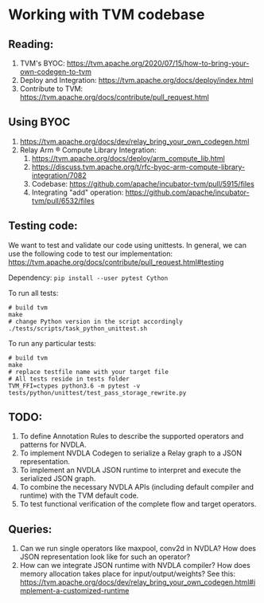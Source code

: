 # Working with TVM codebase

## Reading:
1. TVM's BYOC: https://tvm.apache.org/2020/07/15/how-to-bring-your-own-codegen-to-tvm
2. Deploy and Integration: https://tvm.apache.org/docs/deploy/index.html
3. Contribute to TVM: https://tvm.apache.org/docs/contribute/pull_request.html


## Using BYOC
1. https://tvm.apache.org/docs/dev/relay_bring_your_own_codegen.html
2. Relay Arm ® Compute Library Integration:
      1. https://tvm.apache.org/docs/deploy/arm_compute_lib.html
      2. https://discuss.tvm.apache.org/t/rfc-byoc-arm-compute-library-integration/7082
      3. Codebase: https://github.com/apache/incubator-tvm/pull/5915/files
      4. Integrating "add" operation: https://github.com/apache/incubator-tvm/pull/6532/files
      

## Testing code:

We want to test and validate our code using unittests. In general, we can use the following code to test our implementation:
https://tvm.apache.org/docs/contribute/pull_request.html#testing

Dependency:
```pip install --user pytest Cython```

To run all tests:
```
# build tvm
make
# change Python version in the script accordingly
./tests/scripts/task_python_unittest.sh
```
To run any particular tests:
```
# build tvm
make
# replace testfile name with your target file
# All tests reside in tests folder
TVM_FFI=ctypes python3.6 -m pytest -v tests/python/unittest/test_pass_storage_rewrite.py
```

## TODO:
1. To define Annotation Rules to describe the supported operators and patterns for NVDLA. 
2. To implement NVDLA Codegen to serialize a Relay graph to a JSON representation.
3. To implement an NVDLA JSON runtime to interpret and execute the serialized JSON graph.
4. To combine the necessary NVDLA APIs (including default compiler and runtime) with the TVM default code.
5. To test functional verification of the complete flow and target operators.


## Queries:
1. Can we run single operators like maxpool, conv2d in NVDLA? How does JSON representation look like for such an operator?
2. How can we integrate JSON runtime with NVDLA compiler? How does memory allocation takes place for input/output/weights?
See this: https://tvm.apache.org/docs/dev/relay_bring_your_own_codegen.html#implement-a-customized-runtime
